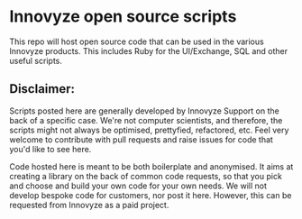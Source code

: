 # Innovyze open source scripts
This repo will host open source code that can be used in the various Innovyze products. This includes Ruby for the UI/Exchange, SQL and other useful scripts.

## Disclaimer:
Scripts posted here are generally developed by Innovyze Support on the back of a specific case. We're not computer scientists, and therefore, the scripts might not always be optimised, prettyfied, refactored, etc. Feel very welcome to contribute with pull requests and raise issues for code that you'd like to see here.

Code hosted here is meant to be both boilerplate and anonymised. It aims at creating a library on the back of common code requests, so that you pick and choose and build your own code for your own needs. We will not develop bespoke code for customers, nor post it here. However, this can be requested from Innovyze as a paid project.
